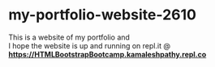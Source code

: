 # my-portfolio-website-2610
This is a website of my portfolio and <br>I hope the website is up and running on repl.it @ 
<a href="https://HTMLBootstrapBootcamp.kamaleshpathy.repl.co" target="_blank"><b>https://HTMLBootstrapBootcamp.kamaleshpathy.repl.co</b></a>
